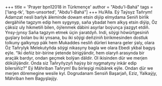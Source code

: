 +++
title = 'Prayer bpn12018 in Türkmençe'
author = "Abdu'l-Bahá"
tags = ['lang-tk', 'bpn-unsorted', "Abdu'l-Bahá"]
+++
Hu’Alla.
    Eý Taýsyz Taňrym! Adamzat nesli barlyk äleminde dowam etsin diýip elmydama Seniň birlik dergähiňe tagzym edip hem sygynyp, saňa ybadat hem alkyş etsin diýip, Öz çäksiz uly hikmetiň bilen, öýlenmek däbini asyrlar boýunça ýazgyt etdiň. Ynsy-jynsy Saňa tagzym etmek üçin ýaratdyň. Indi, söýgi höwürtgesiniň guşlary bolan bu iki ynsana, bu iki söýgi deňziniň birikmesinden dostluk tolkuny galkynyp päk hem Mukaddes nesliň dürleri kenara geler ýaly, olara Öz Taňrylyk Melekutyňda söýgi nikasyny bagla we olara Ebedi ykbal bagyş eýle. “Iki deňiz bir-birine ýetende birigýändir, hem olaryň arasynda bir araçäk bardyr, ondan geçmek bolýan däldir. Ol ikisinden dür we merjen dökülýändir. Onda siz Taňryňyzyň haýsy bir nygmatyny inkär edip bilersiňiz?”
    Eý Mähriban Taňrym! Bu birleşigi mübärek eýle. Ondan dür we merjen döremegine wesile kyl. Dogrudanam Sensiň Başarjaň, Eziz, Ýalkaýjy, Mähriban hem Bagyşlaýjy.
